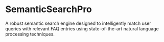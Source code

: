 # SemanticSearchPro
A robust semantic search engine designed to intelligently match user queries with relevant FAQ entries using state-of-the-art natural language processing techniques.
